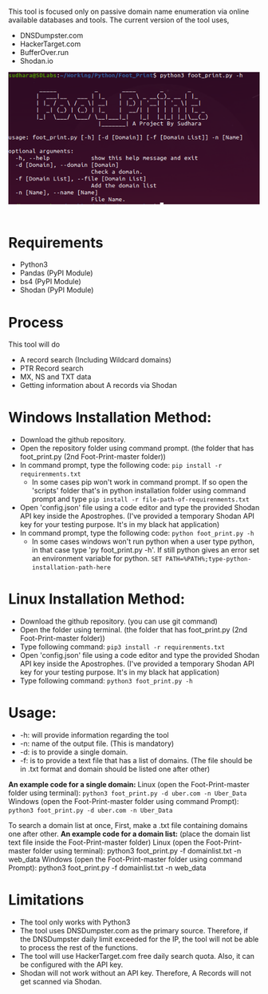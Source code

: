 
This tool is focused only on passive domain name enumeration via online available databases and tools. The current version of the tool uses,
 - DNSDumpster.com 
 - HackerTarget.com
 - BufferOver.run
 - Shodan.io

<div><img style='text-align:center;' src='./images/a.png'/></div>
<br>

# Requirements

 - Python3
 - Pandas (PyPI Module)
 - bs4 (PyPI Module)
 - Shodan (PyPI Module)

# Process

This tool will do 

 - A record search (Including Wildcard domains)
 - PTR Record search 
 - MX, NS and TXT data 
 - Getting information about A records via Shodan

# Windows Installation Method:

 - Download the github repository.
 - Open the repository folder using command prompt. (the folder that has foot_print.py (2nd Foot-Print-master folder))
 - In command prompt, type the following code: `pip install -r requirenments.txt`
	 - In some cases pip won't work in command prompt. If so open the 'scripts' folder that's in python installation folder using command prompt and type `pip install -r file-path-of-requirenments.txt`
 - Open 'config.json' file using a code editor and type the provided Shodan API key inside the Apostrophes. (I've provided a temporary Shodan API key for your testing purpose. It's in my black hat application)
 - In command prompt, type the following code: `python foot_print.py -h`
	 - In some cases windows won't run python when a user type python, in that case type 'py foot_print.py -h'. If  still python gives an error set an environment variable for python. `SET PATH=%PATH%;type-python-installation-path-here`

# Linux Installation Method:

 - Download the github repository. (you can use git command)
 - Open the folder using terminal. (the folder that has foot_print.py (2nd Foot-Print-master folder))
 - Type following command: `pip3 install -r requirenments.txt`
 - Open 'config.json' file using a code editor and type the provided Shodan API key inside the Apostrophes. (I've provided a temporary Shodan API key for your testing purpose. It's in my black hat application)
 - Type following command: `python3 foot_print.py -h`
  
 
# Usage:
 - -h: will provide information regarding the tool
 - -n: name of the output file. (This is mandatory)
 - -d: is to provide a single domain.
 - -f: is to provide a text file that has a list of domains. (The file should be in .txt format and domain should be listed one after other)

**An example code for a single domain:**
Linux (open the Foot-Print-master folder using terminal): `python3 foot_print.py -d uber.com -n Uber_Data`
Windows (open the Foot-Print-master folder using command Prompt): `python3 foot_print.py -d uber.com -n Uber_Data`

To search a domain list at once, First, make a .txt file containing domains one after other.
**An example code for a domain list:** (place the domain list text file inside the Foot-Print-master folder)
Linux (open the  Foot-Print-master folder using terminal): python3 foot_print.py -f domainlist.txt -n web_data
Windows (open the Foot-Print-master folder using command Prompt): python3 foot_print.py -f domainlist.txt -n web_data


# Limitations

 - The tool only works with Python3
 - The tool uses DNSDumpster.com as the primary source. Therefore, if the DNSDumpster daily limit exceeded for the IP, the tool will not be able to process the rest of the functions.
 - The tool will use HackerTarget.com free daily search quota. Also, it can be configured with the API key.
 - Shodan will not work without an API key. Therefore, A Records will not get scanned via Shodan.

